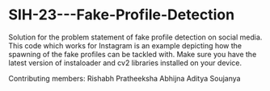 # SIH-23---Fake-Profile-Detection
Solution for the problem statement of fake profile detection on social media.
This code which works for Instagram is an example depicting how the spawning of the fake profiles can be tackled with. Make sure you have the latest version of instaloader and cv2 libraries installed on your device.

Contributing members:
Rishabh
Pratheeksha
Abhijna
Aditya
Soujanya
